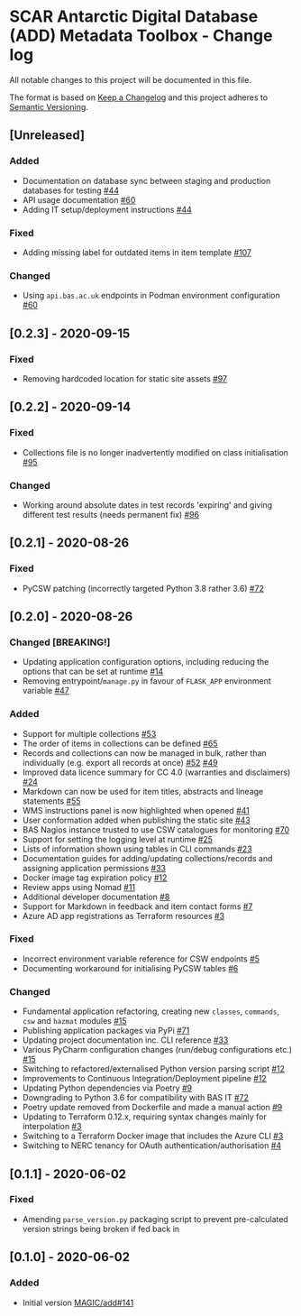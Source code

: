 # SCAR Antarctic Digital Database (ADD) Metadata Toolbox - Change log

All notable changes to this project will be documented in this file.

The format is based on [Keep a Changelog](http://keepachangelog.com/en/1.0.0/)
and this project adheres to [Semantic Versioning](http://semver.org/spec/v2.0.0.html).

## [Unreleased]

### Added

* Documentation on database sync between staging and production databases for testing
  [#44](https://gitlab.data.bas.ac.uk/MAGIC/add-metadata-toolbox/-/issues/44)
* API usage documentation 
  [#60](https://gitlab.data.bas.ac.uk/MAGIC/add-metadata-toolbox/-/issues/60)
* Adding IT setup/deployment instructions 
  [#44](https://gitlab.data.bas.ac.uk/MAGIC/add-metadata-toolbox/-/issues/44)

### Fixed

* Adding missing label for outdated items in item template
  [#107](https://gitlab.data.bas.ac.uk/MAGIC/add-metadata-toolbox/-/issues/107)

### Changed

* Using `api.bas.ac.uk` endpoints in Podman environment configuration
  [#60](https://gitlab.data.bas.ac.uk/MAGIC/add-metadata-toolbox/-/issues/60)

## [0.2.3] - 2020-09-15

### Fixed

* Removing hardcoded location for static site assets
  [#97](https://gitlab.data.bas.ac.uk/MAGIC/add-metadata-toolbox/issues/97)

## [0.2.2] - 2020-09-14

### Fixed

* Collections file is no longer inadvertently modified on class initialisation
  [#95](https://gitlab.data.bas.ac.uk/MAGIC/add-metadata-toolbox/issues/95)
  
### Changed

* Working around absolute dates in test records 'expiring' and giving different test results (needs permanent fix)
  [#96](https://gitlab.data.bas.ac.uk/MAGIC/add-metadata-toolbox/-/issues/96)
 
## [0.2.1] - 2020-08-26

### Fixed

* PyCSW patching (incorrectly targeted Python 3.8 rather 3.6)
  [#72](https://gitlab.data.bas.ac.uk/MAGIC/add-metadata-toolbox/issues/72)

## [0.2.0] - 2020-08-26

### Changed [BREAKING!]

* Updating application configuration options, including reducing the options that can be set at runtime
  [#14](https://gitlab.data.bas.ac.uk/MAGIC/add-metadata-toolbox/issues/14)
* Removing entrypoint/`manage.py` in favour of `FLASK_APP` environment variable
  [#47](https://gitlab.data.bas.ac.uk/MAGIC/add-metadata-toolbox/issues/47)

### Added

* Support for multiple collections
  [#53](https://gitlab.data.bas.ac.uk/MAGIC/add-metadata-toolbox/issues/53)
* The order of items in collections can be defined
  [#65](https://gitlab.data.bas.ac.uk/MAGIC/add-metadata-toolbox/issues/65)
* Records and collections can now be managed in bulk, rather than individually (e.g. export all records at once)
  [#52](https://gitlab.data.bas.ac.uk/MAGIC/add-metadata-toolbox/issues/52)
  [#49](https://gitlab.data.bas.ac.uk/MAGIC/add-metadata-toolbox/issues/49)
* Improved data licence summary for CC 4.0 (warranties and disclaimers)
  [#24](https://gitlab.data.bas.ac.uk/MAGIC/add-metadata-toolbox/issues/24)
* Markdown can now be used for item titles, abstracts and lineage statements
  [#55](https://gitlab.data.bas.ac.uk/MAGIC/add-metadata-toolbox/issues/55)
* WMS instructions panel is now highlighted when opened
  [#41](https://gitlab.data.bas.ac.uk/MAGIC/add-metadata-toolbox/issues/41)
* User conformation added when publishing the static site
  [#43](https://gitlab.data.bas.ac.uk/MAGIC/add-metadata-toolbox/issues/43)
* BAS Nagios instance trusted to use CSW catalogues for monitoring
  [#70](https://gitlab.data.bas.ac.uk/MAGIC/add-metadata-toolbox/issues/70)
* Support for setting the logging level at runtime
  [#25](https://gitlab.data.bas.ac.uk/MAGIC/add-metadata-toolbox/issues/25)
* Lists of information shown using tables in CLI commands
  [#23](https://gitlab.data.bas.ac.uk/MAGIC/add-metadata-toolbox/issues/23)
* Documentation guides for adding/updating collections/records and assigning application permissions
  [#33](https://gitlab.data.bas.ac.uk/MAGIC/add-metadata-toolbox/issues/33)
* Docker image tag expiration policy
  [#12](https://gitlab.data.bas.ac.uk/MAGIC/add-metadata-toolbox/issues/12)
* Review apps using Nomad
  [#11](https://gitlab.data.bas.ac.uk/MAGIC/add-metadata-toolbox/issues/11)
* Additional developer documentation
  [#8](https://gitlab.data.bas.ac.uk/MAGIC/add-metadata-toolbox/issues/8)
* Support for Markdown in feedback and item contact forms
  [#7](https://gitlab.data.bas.ac.uk/MAGIC/add-metadata-toolbox/issues/7)
* Azure AD app registrations as Terraform resources
  [#3](https://gitlab.data.bas.ac.uk/MAGIC/add-metadata-toolbox/issues/3)

### Fixed

* Incorrect environment variable reference for CSW endpoints
  [#5](https://gitlab.data.bas.ac.uk/MAGIC/add-metadata-toolbox/issues/5)
* Documenting workaround for initialising PyCSW tables
  [#6](https://gitlab.data.bas.ac.uk/MAGIC/add-metadata-toolbox/issues/6)

### Changed

* Fundamental application refactoring, creating new `classes`, `commands`, `csw` and `hazmat` modules
  [#15](https://gitlab.data.bas.ac.uk/MAGIC/add-metadata-toolbox/issues/15)
* Publishing application packages via PyPi
  [#71](https://gitlab.data.bas.ac.uk/MAGIC/add-metadata-toolbox/issues/71)
* Updating project documentation inc. CLI reference
  [#33](https://gitlab.data.bas.ac.uk/MAGIC/add-metadata-toolbox/issues/33)
* Various PyCharm configuration changes (run/debug configurations etc.)
  [#15](https://gitlab.data.bas.ac.uk/MAGIC/add-metadata-toolbox/issues/15)
* Switching to refactored/externalised Python version parsing script
  [#12](https://gitlab.data.bas.ac.uk/MAGIC/add-metadata-toolbox/issues/12)
* Improvements to Continuous Integration/Deployment pipeline
  [#12](https://gitlab.data.bas.ac.uk/MAGIC/add-metadata-toolbox/issues/12)
* Updating Python dependencies via Poetry
  [#9](https://gitlab.data.bas.ac.uk/MAGIC/add-metadata-toolbox/issues/9)
* Downgrading to Python 3.6 for compatibility with BAS IT
  [#72](https://gitlab.data.bas.ac.uk/MAGIC/add-metadata-toolbox/issues/72)
* Poetry update removed from Dockerfile and made a manual action
  [#9](https://gitlab.data.bas.ac.uk/MAGIC/add-metadata-toolbox/issues/9)
* Updating to Terraform 0.12.x, requiring syntax changes mainly for interpolation
  [#3](https://gitlab.data.bas.ac.uk/MAGIC/add-metadata-toolbox/issues/3)
* Switching to a Terraform Docker image that includes the Azure CLI
  [#3](https://gitlab.data.bas.ac.uk/MAGIC/add-metadata-toolbox/issues/3)
* Switching to NERC tenancy for OAuth authentication/authorisation
  [#4](https://gitlab.data.bas.ac.uk/MAGIC/add-metadata-toolbox/issues/4)

## [0.1.1] - 2020-06-02

### Fixed

* Amending `parse_version.py` packaging script to prevent pre-calculated version strings being broken if fed back in

## [0.1.0] - 2020-06-02

### Added

* Initial version [MAGIC/add#141](https://gitlab.data.bas.ac.uk/MAGIC/add/issues/141)

